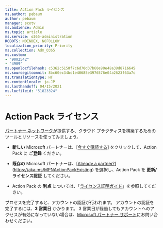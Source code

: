 ```yaml
---
title: Action Pack ライセンス
ms.author: pebaum
author: pebaum
manager: scotv
ms.audience: Admin
ms.topic: article
ms.service: o365-administration
ROBOTS: NOINDEX, NOFOLLOW
localization_priority: Priority
ms.collection: Adm_O365
ms.custom:
- "9002542"
- "4909"
ms.openlocfilehash: c5362c5150f7c6d70d37b60e90e48a39d8716645
ms.sourcegitcommit: 8bc60ec34bc1e40685e3976576e04a2623f63a7c
ms.translationtype: HT
ms.contentlocale: ja-JP
ms.lasthandoff: 04/15/2021
ms.locfileid: "51823324"
---
```

# <a name="action-pack-licenses"></a>Action Pack ライセンス

[パートナー ネットワーク](https://aka.ms/MPNActionPack)が提供する、クラウド プラクティスを構築するためのツールとリソースを使ってみましょう。

- **新しい** Microsoft パートナーは、[[今すぐ購読する]](https://aka.ms/MPNActionPackNew) をクリックして、Action Pack に **ご登録** ください。

- **既存の** Microsoft パートナーは、[[Already a partner?](既にパートナーですか?)](https://aka.ms/MPNActionPackExisting) を選択し、Action Pack を **更新/ライセンス認証** してください。 

- Action Pack の **利点** については、「[ライセンス証明ガイド](https://aka.ms/MPNActionPackGuide)」を参照してください。 

プロセスを完了すると、アカウントの認証が行われます。 アカウントの認証を完了するには、**3 営業日** かかります。 3 営業日が経過してもアカウントへのアクセスが有効になっていない場合は、[Microsoft パートナー サポート](https://aka.ms/MPNActionPackSupport)にお問い合わせください。 
